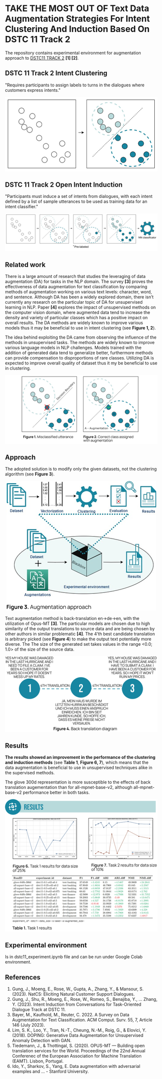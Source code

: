 # TAKE THE MOST OUT OF Text Data Augmentation Strategies For Intent Clustering And Induction Based On DSTC 11 Track 2

The repository contains experimental environment for augmentation approach to [DSTC11 TRACK 2](https://github.com/amazon-science/dstc11-track2-intent-induction) **[1] [2]**.

## DSTC 11 Track 2 Intent Clustering

"Requires participants to assign labels to turns in the dialogues where customers express intents."

<p align="center">
<img src="assets\dstc11t21.jpg" alt="dstc11t21" />
</p>

## DSTC 11 Track 2 Open Intent Induction

"Participants must induce a set of intents from dialogues, with each intent defined by a list of sample utterances to be used as training data for an intent classifier."

<p align="center">
<img src="assets\dstc11t22.jpg" alt="dstc11t22" />
</p>

## Related work
There is a large amount of research that studies the leveraging of data augmentation (DA) for tasks in the NLP domain. The survey **[3]** proves the effectiveness of data augmentation for text classification by comparing methods of augmentation working on various text levels: character, word, and sentence. Although DA has been a widely explored domain, there isn’t currently any research on the particular topic of DA for unsupervised learning in NLP. Paper **[4]** explores the impact of unsupervised methods on the computer vision domain, where augmented data tend to increase the density and variety of particular classes which has a positive impact on overall results. The DA methods are widely known to improve various  models thus it may be beneficial to use in intent clustering (see **Figure 1, 2**). 

The idea behind exploiting the DA came from observing the influence of the methods in unsupervised tasks. The methods are widely known to improve various language models in NLP challenges. Models trained with the addition of generated data tend to generalize better, furthermore methods can provide compensation to disproportions of rare classes. Utilizing DA is expected to improve overall quality of dataset thus it my be beneficial to use in clustering.

<p align="center">
<img src="assets\idea.jpg" alt="General idea" />
</p>

## Approach
The adopted solution is to modify only the given datasets, not the clustering algorithm  (see **Figure 3**). 

<p align="center">
<img src="assets\approach.jpg" alt="Approach" />
</p>

Text augmentation method is back-translation en->de->en, with the utilization of Opus-MT **[3]**. The particular models are chosen due to high similarity of the output translations to source data and are being chosen by other authors in similar problematic **[4]**. The 4’th best candidate translation is arbitrary picked (see **Figure 4**) to make the output text potentially more diverse. The The size of the generated set takes values in the range <0.0; 1.0> of the size of the source data.

<p align="center">
<img src="assets\translations.jpg" alt="Back-translation" />
</p>

## Results
**The results showed an improvement in the performance of the clustering and induction methods** (see **Table 1**, **Figure 6, 7**), which means that the data augmentation is beneficial to use in unsupervised techniques alike in the supervised methods.

The glove 300d representation is more susceptible to the effects of back translation augementation than for all-mpnet-base-v2, although all-mpnet-base-v2 performance better in both tasks.

<p align="center">
<img src="assets\results.jpg" alt="Results" />
</p>

## Experimental environment
Is in dstc11_experiment.ipynb file and can be run under Google Colab environment.

## References
1. Gung, J., Moeng, E., Rose, W., Gupta, A., Zhang, Y., & Mansour, S. (2023). NatCS: Eliciting Natural Customer Support Dialogues. 
2. Gung, J., Shu, R., Moeng, E., Rose, W., Romeo, S., Benajiba, Y., … Zhang, Y. (2023). Intent Induction from Conversations for Task-Oriented Dialogue Track at DSTC 11.
3. Bayer, M., Kaufhold, M., Reuter, C. 2022. A Survey on Data Augmentation for Text Classification. ACM Comput. Surv. 55, 7, Article 146 (July 2023).
4. Lim, S. K., Loo, Y., Tran, N.-T., Cheung, N.-M., Roig, G., & Elovici, Y. (2018). DOPING: Generative Data Augmentation for Unsupervised Anomaly Detection with GAN.
5. Tiedemann, J., & Thottingal, S. (2020). OPUS-MT — Building open translation services for the World. Proceedings of the 22nd Annual Conferenec of the European Association for Machine Translation (EAMT). Lisbon, Portugal.
6. Ido, Y., Sharkov, S., Yang, E. Data augmentation with adversarial examples and ... - Stanford University. 


